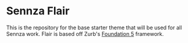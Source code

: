 # Sennza Flair

This is the repository for the base starter theme that will be used for all Sennza work. Flair is based off Zurb's [Foundation 5](http://foundation.zurb.com/) framework.
